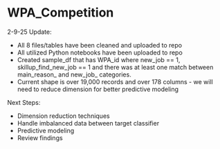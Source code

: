 # WPA_Competition

2-9-25 Update:
- All 8 files/tables have been cleaned and uploaded to repo
- All utilized Python notebooks have been uploaded to repo
- Created sample_df that has WPA_id where new_job == 1, skillup_find_new_job == 1 and there was at least one match between main_reason_ and new_job_ categories.
- Current shape is over 19,000 records and over 178 columns - we will need to reduce dimension for better predictive modeling

Next Steps:
- Dimension reduction techniques
- Handle imbalanced data between target classifier
- Predictive modeling
- Review findings
